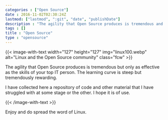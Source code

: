 ```yaml
---
categories : ["Open Source"]
date : 2016-11-02T02:30:24Z
lastmod: ["lastmod", ":git", "date", "publishDate"]
description : "The agility that Open Source produces is tremendous and only as effective as the skills of your top IT person. The learning curve is steep but tremendously rewarding."
tags : []
title : "Open Source"
type : "opensource"
---
```


{{< image-with-text width="127" height="127" img="linux100.webp" alt="Linux and the Open Source community" class="fcw" >}}

The agility that Open Source produces is tremendous but only as effective as the skills of your top IT person. The learning curve is steep but tremendously rewarding.

I have collected here a repository of code and other material that I have struggled with at some stage or the other. I hope it is of use. 

{{< /image-with-text >}}

Enjoy and do spread the word of Linux.
